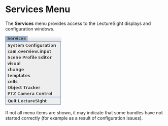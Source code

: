 # Services Menu

The **Services** menu provides access to the LectureSight displays and configuration windows.

![Services Menu](../images/ls_services_menu.png "Services Menu")

If not all menu items are shown, it may indicate that some bundles have not started correctly (for example as a result of configuration issues).
